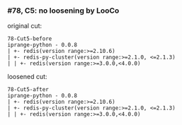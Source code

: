 ### #78, C5: no loosening by LooCo
original cut:


```
78-Cut5-before
iprange-python - 0.0.8
| +- redis(version range:>=2.10.6)
| +- redis-py-cluster(version range:>=2.1.0, <=2.1.3)
| | +- redis(version range:>=3.0.0,<4.0.0)
```





loosened cut:
```
78-Cut5-after
iprange-python - 0.0.8
| +- redis(version range:>=2.10.6)
| +- redis-py-cluster(version range:>=2.1.0, <=2.1.3)
| | +- redis(version range:>=3.0.0,<4.0.0)
```



